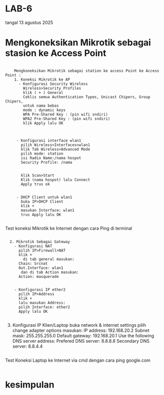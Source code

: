 # LAB-6
tangal 13 agustus 2025
# Mengkoneksikan Mikrotik sebagai stasion ke Access Point

![]()

        Mengkoneksikan Mikrotik sebagai station ke access Point ke Access Point :
        1. Koneksi Mikrotik ke AP  
          - Konfigurasi Security Wireless  
            Wireless>Security Profiles  
            klik ( + ) General  
            Ceklis semua Authentication Types, Unicast Chipers, Group Chipers,
            untuk nama bebas
            mode : dynamic keys
            WPA Pre-Shared Key : (pin wifi sndiri)  
            WPA2 Pre-Shared Key : (pin wifi sndiri)  
            klik Apply lalu OK
![]()

![]()

         - Konfigurasi interface wlan1
           pilih Wireless>Interfaces>wlan1
           klik Tab Wireless>Advanced Mode
           pilih mode: station
           isi Radio Name:/nama hospot
           Security Profile: /nama 
           
![]()

           klik Scan>Start
           Klik (nama hospot) lalu Connect
           Apply trus ok
           
![]()

         - DHCP Client untuk wlan1
           buka IP>DHCP Client
           klik +
           masukan Interface: wlan1
           trus Apply lalu OK

![]()

Test koneksi Mikrotik ke Internet dengan cara Ping di terminal 

![]()

      2. Mikrotik Sebagai Gateway
        - Konfigurasi NAT
          pilih IP>Firewall>NAT
          klik + 
            di tab general masukan:
          Chain: Srcnat
          Out.Interface: wlan1
           dan di tab Action masukan:
          Action: masquerade

![]()
          
        - Konfigurasi IP ether2
          pilih IP>Address
          klik + 
          lalu masukan Address: 
          pilih Interface: ether2
          Apply lalu OK

![]()

   3. Konfigurasi IP Klien/Laptop
      buka  network & internet settings pilih change adapter options masukan: 
          IP address: 192.168.20.2
          Subnet mask: 255.255.255.0
          Default gateway: 192.168.20.1
          Use the following DNS server address:
          Prefered DNS server: 8.8.8.8
          Secondary DNS server: 8.8.4.4

![]()

Test Koneksi Laptop ke Internet via cmd dengan cara ping google.com 

![]()

# kesimpulan 
